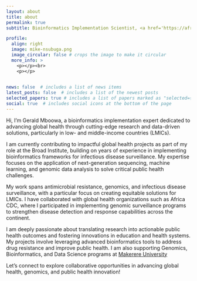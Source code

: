 ```yaml
---
layout: about
title: about
permalink: true
subtitle: Bioinformatics Implementation Scientist, <a href='https://africacdc.org/people/gerald-mboowa/'>Africa CDC</a>, Addis Ababa, Ethiopia

profile:
  align: right
  image: mike-nsubuga.png
  image_circular: false # crops the image to make it circular
  more_info: >
    <p></p><br>
    <p></p>
 

news: false  # includes a list of news items
latest_posts: false  # includes a list of the newest posts
selected_papers: true # includes a list of papers marked as "selected={true}"
social: true  # includes social icons at the bottom of the page
---
```


Hi, I’m Gerald Mboowa, a bioinformatics implementation expert dedicated to advancing global health through cutting-edge research and data-driven solutions, particularly in low- and middle-income countries (LMICs).

I am currently contributing to impactful global health projects as part of my role at the Broad Institute, building on years of experience in implementing bioinformatics frameworks for infectious disease surveillance. My expertise focuses on the application of next-generation sequencing, machine learning, and genomic data analysis to solve critical public health challenges.

My work spans antimicrobial resistance, genomics, and infectious disease surveillance, with a particular focus on creating equitable solutions for LMICs. I have collaborated with global health organizations such as Africa CDC, where I participated in implementing genomic surveillance programs to strengthen disease detection and response capabilities across the continent.

I am deeply passionate about translating research into actionable public health outcomes and fostering innovations in education and health systems. My projects involve leveraging advanced bioinformatics tools to address drug resistance and improve public health. I am also supporting Genomics, Bioinformatics, and Data Science programs at <a href="https://chs.mak.ac.ug/team/gerald-mboowa" target="_blank">Makerere University</a>

Let’s connect to explore collaborative opportunities in advancing global health, genomics, and public health innovation!
